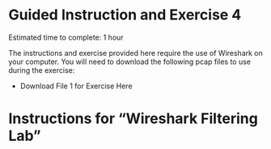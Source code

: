 Guided Instruction and Exercise 4
=================================

Estimated time to complete: 1 hour

The instructions and exercise provided here require the use of Wireshark on your
computer. You will need to download the following pcap files to use during the
exercise:

-   Download File 1 for Exercise Here

Instructions for “Wireshark Filtering Lab”
==========================================

